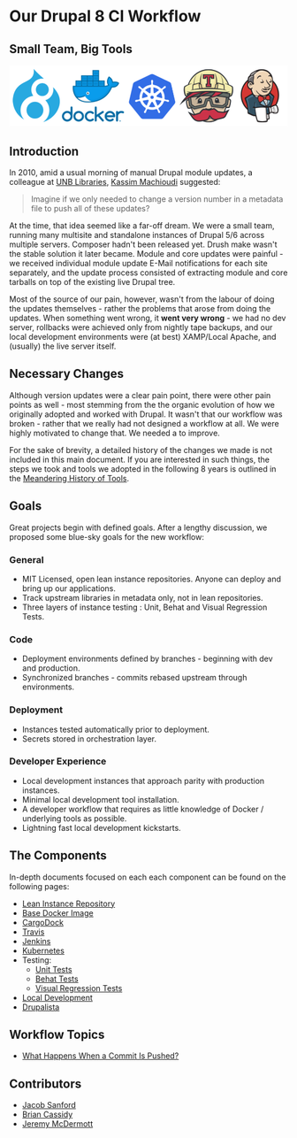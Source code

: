 # Our Drupal 8 CI Workflow
## Small Team, Big Tools

![Drupal 8 CI Workflow](img/logo.png "Drupal 8 CI Workflow")

## Introduction
In 2010, amid a usual morning of manual Drupal module updates, a colleague at [UNB Libraries](https://www.lib.unb.ca/), [Kassim Machioudi](https://github.com/kaschioudi) suggested:

> Imagine if we only needed to change a version number in a metadata file to push all of these updates?

At the time, that idea seemed like a far-off dream. We were a small team, running many multisite and standalone instances of Drupal 5/6 across multiple servers. Composer hadn't been released yet. Drush make wasn't the stable solution it later became. Module and core updates were painful - we received individual module update E-Mail notifications for each site separately, and the update process consisted of extracting module and core tarballs on top of the existing live Drupal tree.

Most of the source of our pain, however, wasn't from the labour of doing the updates themselves - rather the problems that arose from doing the updates. When something went wrong, it **went very wrong** - we had no dev server, rollbacks were achieved only from nightly tape backups, and our local development environments were (at best) XAMP/Local Apache, and (usually) the live server itself.

## Necessary Changes
Although version updates were a clear pain point, there were other pain points as well - most stemming from the the organic evolution of how we originally adopted and worked with Drupal. It wasn't that our workflow was broken - rather that we really had not designed a workflow at all. We were highly motivated to change that. We needed a to improve.

For the sake of brevity, a detailed history of the changes we made is not included in this main document. If you are interested in such things, the steps we took and tools we adopted in the following 8 years is outlined in the [Meandering History of Tools](MeanderingHistoryOfTools.md).

## Goals
Great projects begin with defined goals. After a lengthy discussion, we proposed some blue-sky goals for the new workflow:

### General

 * MIT Licensed, open lean instance repositories. Anyone can deploy and bring up our applications.
 * Track upstream libraries in metadata only, not in lean repositories.
 * Three layers of instance testing : Unit, Behat and Visual Regression Tests.

### Code

* Deployment environments defined by branches - beginning with dev and production.
* Synchronized branches - commits rebased upstream through environments.

### Deployment

 * Instances tested automatically prior to deployment.
 * Secrets stored in orchestration layer.

### Developer Experience

 * Local development instances that approach parity with production instances.
 * Minimal local development tool installation.
 * A developer workflow that requires as little knowledge of Docker / underlying tools as possible.
 * Lightning fast local development kickstarts.

## The Components
In-depth documents focused on each each component can be found on the following pages:
 * [Lean Instance Repository](LeanRepository.md)
 * [Base Docker Image](BaseImage.md)
 * [CargoDock](CargoDock.md)
 * [Travis](Travis.md)
 * [Jenkins](Jenkins.md)
 * [Kubernetes](Kubernetes.md)
 * Testing:
     * [Unit Tests](testing/UnitTests.md)
     * [Behat Tests](testing/Behat.md)
     * [Visual Regression Tests](testing/VisualRegression.md)
 * [Local Development](LocalDevelopment.md)
 * [Drupalista](Drupalista.md)

## Workflow Topics
 * [What Happens When a Commit Is Pushed?](CommitFallout.md)

## Contributors
 * [Jacob Sanford](LeanRepository.md)
 * [Brian Cassidy](Docker.md)
 * [Jeremy McDermott](BaseImage.md)
